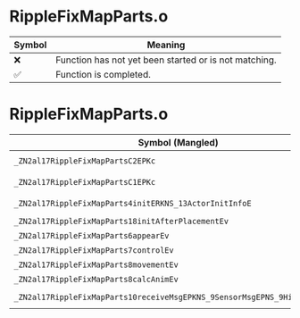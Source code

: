 # RippleFixMapParts.o
| Symbol | Meaning 
| ------------- | ------------- 
| :x: | Function has not yet been started or is not matching. 
| :white_check_mark: | Function is completed. 


# RippleFixMapParts.o
| Symbol (Mangled) | Symbol (Demangled) | Decompiled? |
| ------------- |  ------------- | ------------- |
| `_ZN2al17RippleFixMapPartsC2EPKc` | `al::RippleFixMapParts::RippleFixMapParts(char const*)` | :white_check_mark: |
| `_ZN2al17RippleFixMapPartsC1EPKc` | `al::RippleFixMapParts::RippleFixMapParts(char const*)` | :white_check_mark: |
| `_ZN2al17RippleFixMapParts4initERKNS_13ActorInitInfoE` | `al::RippleFixMapParts::init(al::ActorInitInfo const&)` | :white_check_mark: |
| `_ZN2al17RippleFixMapParts18initAfterPlacementEv` | `al::RippleFixMapParts::initAfterPlacement(void)` | :white_check_mark: |
| `_ZN2al17RippleFixMapParts6appearEv` | `al::RippleFixMapParts::appear(void)` | :white_check_mark: |
| `_ZN2al17RippleFixMapParts7controlEv` | `al::RippleFixMapParts::control(void)` | :white_check_mark: |
| `_ZN2al17RippleFixMapParts8movementEv` | `al::RippleFixMapParts::movement(void)` | :white_check_mark: |
| `_ZN2al17RippleFixMapParts8calcAnimEv` | `al::RippleFixMapParts::calcAnim(void)` | :white_check_mark: |
| `_ZN2al17RippleFixMapParts10receiveMsgEPKNS_9SensorMsgEPNS_9HitSensorES5_` | `al::RippleFixMapParts::receiveMsg(al::SensorMsg const*,al::HitSensor *,al::HitSensor *)` | :white_check_mark: |
